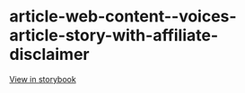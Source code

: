 # article-web-content--voices-article-story-with-affiliate-disclaimer

[View in storybook](https://raw.githack.com/Independent-Digital-News-and-Media-Ltd/indy-branch-review/PR-7815-sb/index.html?path=/story/article-web-content--voices-article-story-with-affiliate-disclaimer)